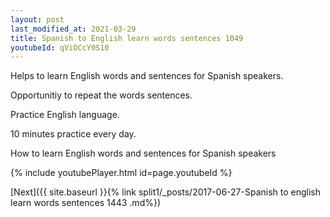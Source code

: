 ```yaml
---
layout: post
last_modified_at: 2021-03-29
title: Spanish to English learn words sentences 1049 
youtubeId: qViOCcY0S10
---
```

 
 
Helps to learn English words and sentences for Spanish speakers.

Opportunitiy to repeat the words sentences. 

Practice English language. 
 
10 minutes practice every day. 
 
How to learn English words and sentences for Spanish speakers 
 
{% include youtubePlayer.html id=page.youtubeId %}
 
 
[Next]({{ site.baseurl }}{% link  split1/_posts/2017-06-27-Spanish to english learn words sentences 1443 .md%})
 

